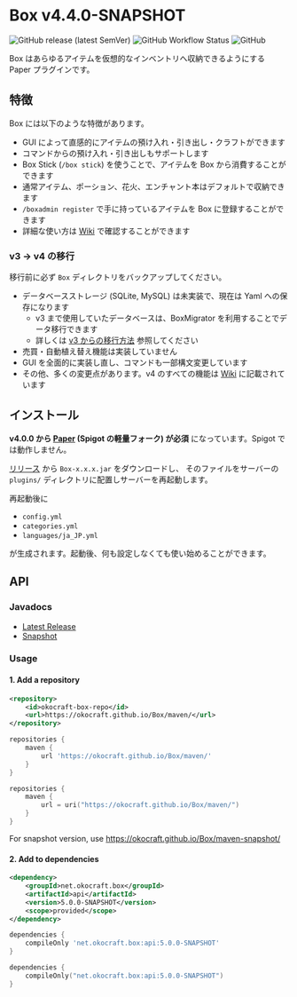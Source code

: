 # Box v4.4.0-SNAPSHOT

![GitHub release (latest SemVer)](https://img.shields.io/github/v/release/okocraft/Box)
![GitHub Workflow Status](https://img.shields.io/github/workflow/status/okocraft/Box/Maven%20Build)
![GitHub](https://img.shields.io/github/license/okocraft/Box)

Box はあらゆるアイテムを仮想的なインベントリへ収納できるようにする Paper プラグインです。

## 特徴

Box には以下のような特徴があります。

* GUI によって直感的にアイテムの預け入れ・引き出し・クラフトができます
* コマンドからの預け入れ・引き出しもサポートします
* Box Stick (`/box stick`) を使うことで、アイテムを Box から消費することができます
* 通常アイテム、ポーション、花火、エンチャント本はデフォルトで収納できます
* `/boxadmin register` で手に持っているアイテムを Box に登録することができます
* 詳細な使い方は [Wiki](https://github.com/okocraft/Box/wiki) で確認することができます

### v3 → v4 の移行

移行前に必ず `Box` ディレクトリをバックアップしてください。

- データベースストレージ (SQLite, MySQL) は未実装で、現在は Yaml への保存になります
  - v3 まで使用していたデータベースは、BoxMigrator を利用することでデータ移行できます
  - 詳しくは [v3 からの移行方法](https://github.com/okocraft/Box/wiki/migration-from-v3) 参照してください
- 売買・自動植え替え機能は実装していません
- GUI を全面的に実装し直し、コマンドも一部構文変更しています
- その他、多くの変更点があります。v4 のすべての機能は [Wiki](https://github.com/okocraft/Box/wiki) に記載されています

## インストール

**v4.0.0 から [Paper](https://papermc.io) (Spigot の軽量フォーク) が必須** になっています。Spigot では動作しません。

[リリース](https://github.com/okocraft/Box/releases) から `Box-x.x.x.jar` をダウンロードし、
そのファイルをサーバーの `plugins/` ディレクトリに配置しサーバーを再起動します。

再起動後に

* `config.yml`
* `categories.yml`
* `languages/ja_JP.yml`

が生成されます。起動後、何も設定しなくても使い始めることができます。

## API

### Javadocs

- [Latest Release](https://okocraft.github.io/Box/release)
- [Snapshot](https://okocraft.github.io/Box/snapshot)

### Usage

#### 1. Add a repository

```xml
<repository>
    <id>okocraft-box-repo</id>
    <url>https://okocraft.github.io/Box/maven/</url>
</repository>
```

```gradle
repositories {
    maven {
        url 'https://okocraft.github.io/Box/maven/'
    }
}
```

```kotlin
repositories {
    maven {
        url = uri("https://okocraft.github.io/Box/maven/")
    }
}
```

For snapshot version, use https://okocraft.github.io/Box/maven-snapshot/

#### 2. Add to dependencies

```xml
<dependency>
    <groupId>net.okocraft.box</groupId>
    <artifactId>api</artifactId>
    <version>5.0.0-SNAPSHOT</version>
    <scope>provided</scope>
</dependency>
```

```gradle
dependencies {
    compileOnly 'net.okocraft.box:api:5.0.0-SNAPSHOT'
}
```

```kotlin
dependencies {
    compileOnly("net.okocraft.box:api:5.0.0-SNAPSHOT")
}
```
